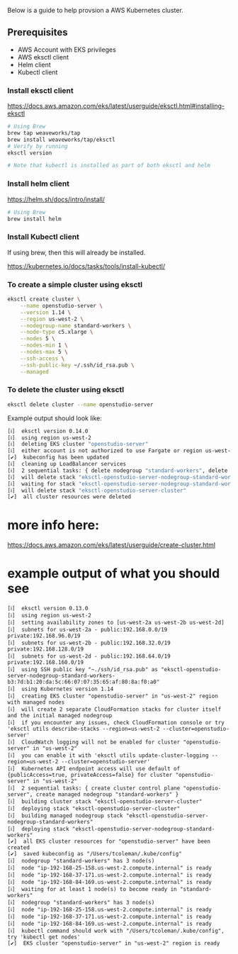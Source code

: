 
Below is a guide to help provsion a AWS Kubernetes cluster. 

## Prerequisites

- AWS Account with EKS privileges
- AWS eksctl client 
- Helm client
- Kubectl client

### Install eksctl client
https://docs.aws.amazon.com/eks/latest/userguide/eksctl.html#installing-eksctl

```bash
# Using Brew
brew tap weaveworks/tap
brew install weaveworks/tap/eksctl
# Verify by running
eksctl version

# Note that kubectl is installed as part of both eksctl and helm
```

### Install helm client
https://helm.sh/docs/intro/install/

```bash
# Using Brew
brew install helm
```

### Install Kubectl client

If using brew, then this will already be installed.

https://kubernetes.io/docs/tasks/tools/install-kubectl/

### To create a simple cluster using eksctl

```bash
eksctl create cluster \
    --name openstudio-server \
    --version 1.14 \
    --region us-west-2 \
    --nodegroup-name standard-workers \
    --node-type c5.xlarge \
    --nodes 5 \
    --nodes-min 1 \
    --nodes-max 5 \
    --ssh-access \
    --ssh-public-key ~/.ssh/id_rsa.pub \
    --managed
```

### To delete the cluster using eksctl

```bash
eksctl delete cluster --name openstudio-server
```

Example output should look like: 

```bash
[ℹ]  eksctl version 0.14.0
[ℹ]  using region us-west-2
[ℹ]  deleting EKS cluster "openstudio-server"
[ℹ]  either account is not authorized to use Fargate or region us-west-2 is not supported. Ignoring error
[✔]  kubeconfig has been updated
[ℹ]  cleaning up LoadBalancer services
[ℹ]  2 sequential tasks: { delete nodegroup "standard-workers", delete cluster control plane "openstudio-server" [async] }
[ℹ]  will delete stack "eksctl-openstudio-server-nodegroup-standard-workers"
[ℹ]  waiting for stack "eksctl-openstudio-server-nodegroup-standard-workers" to get deleted
[ℹ]  will delete stack "eksctl-openstudio-server-cluster"
[✔]  all cluster resources were deleted
``` 

# more info here: 
https://docs.aws.amazon.com/eks/latest/userguide/create-cluster.html


# example output of what you should see

```
[ℹ]  eksctl version 0.13.0
[ℹ]  using region us-west-2
[ℹ]  setting availability zones to [us-west-2a us-west-2b us-west-2d]
[ℹ]  subnets for us-west-2a - public:192.168.0.0/19 private:192.168.96.0/19
[ℹ]  subnets for us-west-2b - public:192.168.32.0/19 private:192.168.128.0/19
[ℹ]  subnets for us-west-2d - public:192.168.64.0/19 private:192.168.160.0/19
[ℹ]  using SSH public key "~./ssh/id_rsa.pub" as "eksctl-openstudio-server-nodegroup-standard-workers-b3:7d:b1:20:da:5c:66:07:07:35:65:af:80:8a:f0:a0"
[ℹ]  using Kubernetes version 1.14
[ℹ]  creating EKS cluster "openstudio-server" in "us-west-2" region with managed nodes
[ℹ]  will create 2 separate CloudFormation stacks for cluster itself and the initial managed nodegroup
[ℹ]  if you encounter any issues, check CloudFormation console or try 'eksctl utils describe-stacks --region=us-west-2 --cluster=openstudio-server'
[ℹ]  CloudWatch logging will not be enabled for cluster "openstudio-server" in "us-west-2"
[ℹ]  you can enable it with 'eksctl utils update-cluster-logging --region=us-west-2 --cluster=openstudio-server'
[ℹ]  Kubernetes API endpoint access will use default of {publicAccess=true, privateAccess=false} for cluster "openstudio-server" in "us-west-2"
[ℹ]  2 sequential tasks: { create cluster control plane "openstudio-server", create managed nodegroup "standard-workers" }
[ℹ]  building cluster stack "eksctl-openstudio-server-cluster"
[ℹ]  deploying stack "eksctl-openstudio-server-cluster"
[ℹ]  building managed nodegroup stack "eksctl-openstudio-server-nodegroup-standard-workers"
[ℹ]  deploying stack "eksctl-openstudio-server-nodegroup-standard-workers"
[✔]  all EKS cluster resources for "openstudio-server" have been created
[✔]  saved kubeconfig as "/Users/tcoleman/.kube/config"
[ℹ]  nodegroup "standard-workers" has 3 node(s)
[ℹ]  node "ip-192-168-25-158.us-west-2.compute.internal" is ready
[ℹ]  node "ip-192-168-37-171.us-west-2.compute.internal" is ready
[ℹ]  node "ip-192-168-84-169.us-west-2.compute.internal" is ready
[ℹ]  waiting for at least 1 node(s) to become ready in "standard-workers"
[ℹ]  nodegroup "standard-workers" has 3 node(s)
[ℹ]  node "ip-192-168-25-158.us-west-2.compute.internal" is ready
[ℹ]  node "ip-192-168-37-171.us-west-2.compute.internal" is ready
[ℹ]  node "ip-192-168-84-169.us-west-2.compute.internal" is ready
[ℹ]  kubectl command should work with "/Users/tcoleman/.kube/config", try 'kubectl get nodes'
[✔]  EKS cluster "openstudio-server" in "us-west-2" region is ready
```

